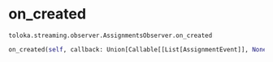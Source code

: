 # on_created
`toloka.streaming.observer.AssignmentsObserver.on_created`

```python
on_created(self, callback: Union[Callable[[List[AssignmentEvent]], None], Callable[[List[AssignmentEvent]], Awaitable[None]]])
```


